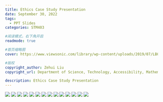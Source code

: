 ```yaml
---
title: Ethics Case Study Presentation
date: September 30, 2022
tags:
  - PPT Slides
categories: STM403

#阅读模式，右下角开启
readmode: true

#首页缩略图
cover: https://www.viewsonic.com/library/wp-content/uploads/2019/07/LB0037.jpg

#版权
copyright_author: Zehui Liu
copyright_url: Department of Science, Technology, Accessibility, Mathematics, and Public Health (STAMP)

description: Ethics Case Study Presentation
---
```


![](</images/STM403/EthicalStudy,final(1).png>)
![](</images/STM403/EthicalStudy,final(2).png>)
![](</images/STM403/EthicalStudy,final(3).png>)
![](</images/STM403/EthicalStudy,final(4).png>)
![](</images/STM403/EthicalStudy,final(5).png>)
![](</images/STM403/EthicalStudy,final(6).png>)
![](</images/STM403/EthicalStudy,final(7).png>)
![](</images/STM403/EthicalStudy,final(8).png>)
![](</images/STM403/EthicalStudy,final(9).png>)
![](</images/STM403/EthicalStudy,final(10).png>)
![](</images/STM403/EthicalStudy,final(11).png>)
![](</images/STM403/EthicalStudy,final(12).png>)
![](</images/STM403/EthicalStudy,final(13).png>)
![](</images/STM403/EthicalStudy,final(14).png>)
